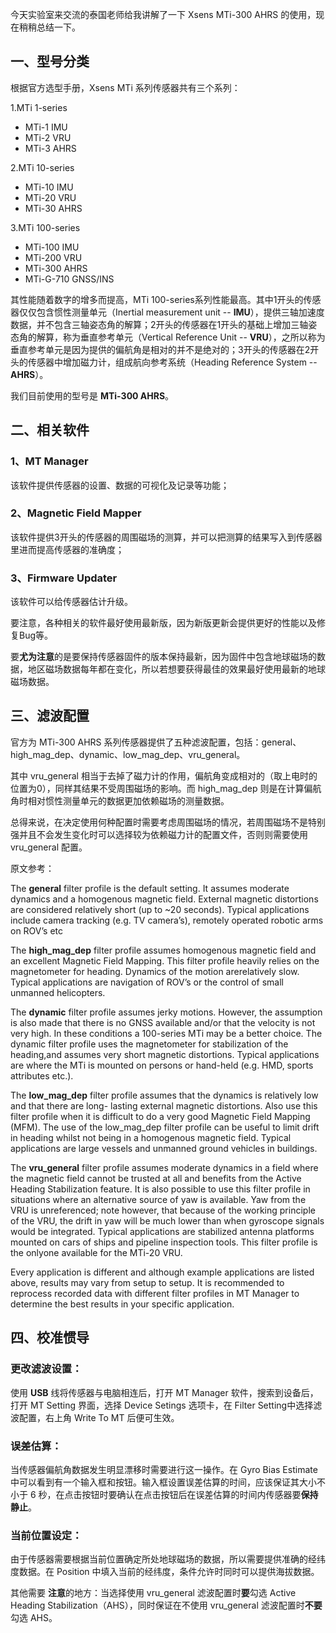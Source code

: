 
今天实验室来交流的泰国老师给我讲解了一下 Xsens MTi-300 AHRS 的使用，现在稍稍总结一下。

<!--more-->

## 一、型号分类

根据官方选型手册，Xsens MTi  系列传感器共有三个系列：

1.MTi 1-series

-  MTi-1 IMU 
-  MTi-2 VRU
-  MTi-3 AHRS

2.MTi 10-series

-  MTi-10 IMU 
-  MTi-20 VRU
-  MTi-30 AHRS

3.MTi 100-series

-  MTi-100 IMU 
-  MTi-200 VRU
-  MTi-300 AHRS
-  MTi-G-710 GNSS/INS

其性能随着数字的增多而提高，MTi 100-series系列性能最高。其中1开头的传感器仅仅包含惯性测量单元（Inertial measurement unit  -- **IMU**），提供三轴加速度数据，并不包含三轴姿态角的解算；2开头的传感器在1开头的基础上增加三轴姿态角的解算，称为垂直参考单元（Vertical Reference Unit -- **VRU**），之所以称为垂直参考单元是因为提供的偏航角是相对的并不是绝对的；3开头的传感器在2开头的传感器中增加磁力计，组成航向参考系统（Heading Reference System -- **AHRS**）。

我们目前使用的型号是 **MTi-300 AHRS**。



## 二、相关软件

### 1、MT Manager

该软件提供传感器的设置、数据的可视化及记录等功能；

### 2、Magnetic Field Mapper

该软件提供3开头的传感器的周围磁场的测算，并可以把测算的结果写入到传感器里进而提高传感器的准确度；

### 3、Firmware Updater

该软件可以给传感器估计升级。



要注意，各种相关的软件最好使用最新版，因为新版更新会提供更好的性能以及修复Bug等。

要**尤为注意**的是要保持传感器固件的版本保持最新，因为固件中包含地球磁场的数据，地区磁场数据每年都在变化，所以若想要获得最佳的效果最好使用最新的地球磁场数据。





## 三、滤波配置

官方为 MTi-300 AHRS 系列传感器提供了五种滤波配置，包括：general、high_mag_dep、dynamic、low_mag_dep、vru_general。

其中 vru_general 相当于去掉了磁力计的作用，偏航角变成相对的（取上电时的位置为0），同样其结果不受周围磁场的影响。而 high_mag_dep 则是在计算偏航角时相对惯性测量单元的数据更加依赖磁场的测量数据。

总得来说，在决定使用何种配置时需要考虑周围磁场的情况，若周围磁场不是特别强并且不会发生变化时可以选择较为依赖磁力计的配置文件，否则则需要使用 vru_general 配置。



原文参考：

The **general** filter profile is the default setting. It assumes moderate dynamics and a homogenous
magnetic field. External magnetic distortions are considered relatively short (up to ~20 seconds).
Typical applications include camera tracking (e.g. TV camera’s), remotely operated robotic arms on
ROV’s etc

The **high_mag_dep** filter profile assumes homogenous magnetic field and an excellent Magnetic Field
Mapping. This filter profile heavily relies on the magnetometer for heading. Dynamics of the motion arerelatively slow. Typical applications are navigation of ROV’s or the control of small unmanned
helicopters.

The **dynamic** filter profile assumes jerky motions. However, the assumption is also made that there is no GNSS available and/or that the velocity is not very high. In these conditions a 100-series MTi may be a better choice. The dynamic filter profile uses the magnetometer for stabilization of the heading,and assumes very short magnetic distortions. Typical applications are where the MTi is mounted on persons or hand-held (e.g. HMD, sports attributes etc.).

The **low_mag_dep** filter profile assumes that the dynamics is relatively low and that there are long-
lasting external magnetic distortions. Also use this filter profile when it is difficult to do a very good
Magnetic Field Mapping (MFM). The use of the low_mag_dep filter profile can be useful to limit drift in
heading whilst not being in a homogenous magnetic field. Typical applications are large vessels and
unmanned ground vehicles in buildings.

The **vru_general** filter profile assumes moderate dynamics in a field where the magnetic field cannot
be trusted at all and benefits from the Active Heading Stabilization feature. It is also possible to use
this filter profile in situations where an alternative source of yaw is available. Yaw from the VRU is
unreferenced; note however, that because of the working principle of the VRU, the drift in yaw will be
much lower than when gyroscope signals would be integrated. Typical applications are stabilized
antenna platforms mounted on cars of ships and pipeline inspection tools. This filter profile is the onlyone available for the MTi-20 VRU.

Every application is different and although example applications are listed above, results may vary
from setup to setup. It is recommended to reprocess recorded data with different filter profiles in MT
Manager to determine the best results in your specific application.



## 四、校准惯导


### 更改**滤波设置**： 

使用 **USB** 线将传感器与电脑相连后，打开 MT Manager 软件，搜索到设备后，打开 MT Setting 界面，选择 Device Setings 选项卡，在 Filter Setting中选择滤波配置，右上角 Write To MT 后便可生效。

### **误差估算**：

当传感器偏航角数据发生明显漂移时需要进行这一操作。在 Gyro Bias Estimate 中可以看到有一个输入框和按钮。输入框设置误差估算的时间，应该保证其大小不小于 6 秒，在点击按钮时要确认在点击按钮后在误差估算的时间内传感器要**保持静止**。

### **当前位置**设定：

由于传感器需要根据当前位置确定所处地球磁场的数据，所以需要提供准确的经纬度数据。在 Position 中填入当前的经纬度，条件允许时同时可以提供海拔数据。



其他需要 **注意**的地方：当选择使用 vru_general 滤波配置时**要**勾选 Active Heading Stabilization（AHS），同时保证在不使用 vru_general 滤波配置时**不要**勾选 AHS。



